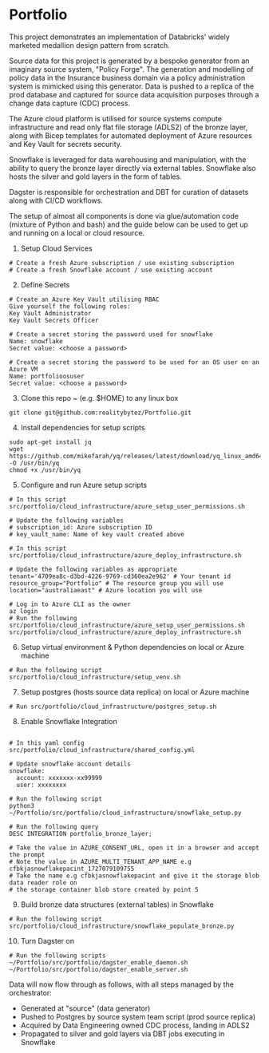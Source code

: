 # Portfolio

This project demonstrates an implementation of Databricks' widely marketed medallion design pattern from scratch. 

Source data for this project is generated by a bespoke generator from an imaginary source system, "Policy Forge". The generation and modelling of policy data in the Insurance business domain via a policy administration system is mimicked using this generator. Data is pushed to a replica of the prod database and captured for source data acquisition purposes through a change data capture (CDC) process.  

The Azure cloud platform is utilised for source systems compute infrastructure and read only flat file storage (ADLS2) of the bronze layer, along with Bicep templates for automated deployment of Azure resources and Key Vault for secrets security. 

Snowflake is leveraged for data warehousing and manipulation, with the ability to query the bronze layer directly via external tables. Snowflake also hosts the silver and gold layers in the form of tables. 

Dagster is responsible for orchestration and DBT for curation of datasets along with CI/CD workflows.

The setup of almost all components is done via glue/automation code (mixture of Python and bash) and the guide below can be used to get up and running on a local or cloud resource.

1. Setup Cloud Services
```
# Create a fresh Azure subscription / use existing subscription
# Create a fresh Snowflake account / use existing account
```

2. Define Secrets
```
# Create an Azure Key Vault utilising RBAC
Give yourself the following roles:
Key Vault Administrator
Key Vault Secrets Officer

# Create a secret storing the password used for snowflake
Name: snowflake
Secret value: <choose a password>

# Create a secret storing the password to be used for an OS user on an Azure VM
Name: portfolioosuser
Secret value: <choose a password>

```

3. Clone this repo ~ (e.g. $HOME) to any linux box
```
git clone git@github.com:realitybytez/Portfolio.git
```

4. Install dependencies for setup scripts
``` 
sudo apt-get install jq
wget https://github.com/mikefarah/yq/releases/latest/download/yq_linux_amd64 -O /usr/bin/yq
chmod +x /usr/bin/yq
```

5. Configure and run Azure setup scripts
```
# In this script
src/portfolio/cloud_infrastructure/azure_setup_user_permissions.sh

# Update the following variables
# subscription_id: Azure subscription ID 
# key_vault_name: Name of key vault created above

# In this script
src/portfolio/cloud_infrastructure/azure_deploy_infrastructure.sh

# Update the following variables as appropriate
tenant='4709ea8c-d3bd-4226-9769-cd360ea2e962' # Your tenant id
resource_group="Portfolio" # The resource group you will use
location="australiaeast" # Azure location you will use

# Log in to Azure CLI as the owner
az login
# Run the following
src/portfolio/cloud_infrastructure/azure_setup_user_permissions.sh
src/portfolio/cloud_infrastructure/azure_deploy_infrastructure.sh
```

6. Setup virtual environment & Python dependencies on local or Azure machine
```
# Run the following script
src/portfolio/cloud_infrastructure/setup_venv.sh
```

7. Setup postgres (hosts source data replica) on local or Azure machine
```
# Run src/portfolio/cloud_infrastructure/postgres_setup.sh
```

8. Enable Snowflake Integration
```

# In this yaml config
src/portfolio/cloud_infrastructure/shared_config.yml

# Update snowflake account details
snowflake:
  account: xxxxxxx-xx99999
  user: xxxxxxxx

# Run the following script
python3 ~/Portfolio/src/portfolio/cloud_infrastructure/snowflake_setup.py

# Run the following query
DESC INTEGRATION portfolio_bronze_layer;

# Take the value in AZURE_CONSENT_URL, open it in a browser and accept the prompt
# Note the value in AZURE_MULTI_TENANT_APP_NAME e.g cfbkjasnowflakepacint_1727079109755
# Take the name e.g cfbkjasnowflakepacint and give it the storage blob data reader role on
# the storage container blob store created by point 5
```

9. Build bronze data structures (external tables) in Snowflake
```
# Run the following script
src/portfolio/cloud_infrastructure/snowflake_populate_bronze.py
```

10. Turn Dagster on
```
# Run the following scripts
~/Portfolio/src/portfolio/dagster_enable_daemon.sh
~/Portfolio/src/portfolio/dagster_enable_server.sh
```

Data will now flow through as follows, with all steps managed by the orchestrator:
- Generated at "source" (data generator)
- Pushed to Postgres by source system team script (prod source replica)
- Acquired by Data Engineering owned CDC process, landing in ADLS2
- Propagated to silver and gold layers via DBT jobs executing in Snowflake